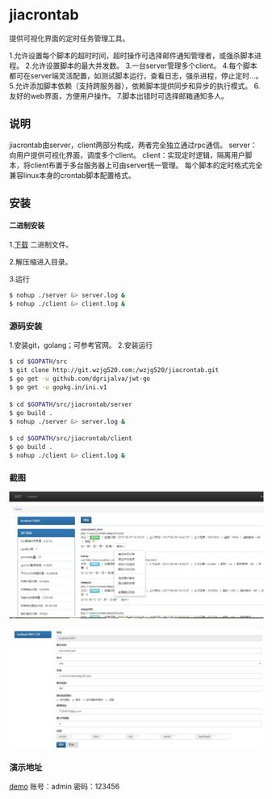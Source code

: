 # jiacrontab
提供可视化界面的定时任务管理工具。

1.允许设置每个脚本的超时时间，超时操作可选择邮件通知管理者，或强杀脚本进程。
2.允许设置脚本的最大并发数。
3.一台server管理多个client。
4.每个脚本都可在server端灵活配置，如测试脚本运行，查看日志，强杀进程，停止定时...。
5.允许添加脚本依赖（支持跨服务器），依赖脚本提供同步和异步的执行模式。
6.友好的web界面，方便用户操作。
7.脚本出错时可选择邮箱通知多人。


## 说明
jiacrontab由server，client两部分构成，两者完全独立通过rpc通信。
server：向用户提供可视化界面，调度多个client。
client：实现定时逻辑，隔离用户脚本，将client布置于多台服务器上可由server统一管理。
每个脚本的定时格式完全兼容linux本身的crontab脚本配置格式。

## 安装
#### 二进制安装
1.[下载](http://git.wzjg520.com/wzjg520/jiacrontab/releases) 二进制文件。

2.解压缩进入目录。

3.运行
```sh
$ nohup ./server &> server.log &
$ nohup ./client &> client.log &
```
### 源码安装
1.安装git，golang；可参考官网。
2.安装运行
```sh
$ cd $GOPATH/src
$ git clone http://git.wzjg520.com:/wzjg520/jiacrontab.git
$ go get -u github.com/dgrijalva/jwt-go
$ go get -u gopkg.in/ini.v1

$ cd $GOPATH/src/jiacrontab/server
$ go build .
$ nohup ./server &> server.log &

$ cd $GOPATH/src/jiacrontab/client
$ go build .
$ nohup ./client &> client.log &
```

### 截图
![alt 截图](https://raw.githubusercontent.com/iwannay/static_dir/master/jiacrontab_preview_1.jpg)

![alt 截图2](https://raw.githubusercontent.com/iwannay/static_dir/master/jiacrontab_preview_2.jpg)

### 演示地址
[demo](http://182.92.223.12:20000) 账号：admin 密码：123456
